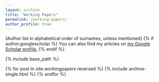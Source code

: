 ```yaml
---
layout: archive
title: "Working Papers"
permalink: /working-papers/
author_profile: true
---
```

(Author list in alphabetical order of surnames, unless mentioned)
{% if author.googlescholar %}
  You can also find my articles on <u><a href="{{author.googlescholar}}">my Google Scholar profile</a>.</u>
{% endif %}

{% include base_path %}

{% for post in site.workingpapers reversed %}
  {% include archive-single.html %}
{% endfor %}
